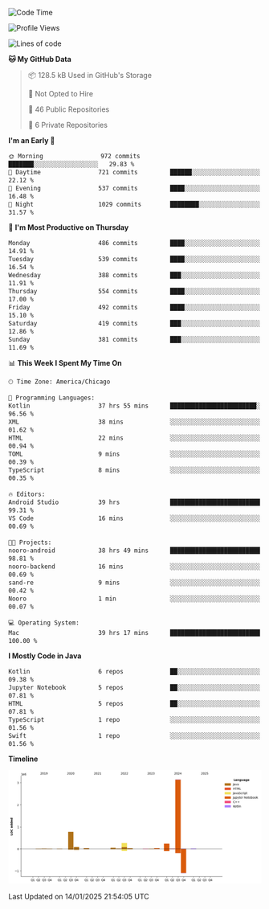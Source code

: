 <!--START_SECTION:waka-->
![Code Time](http://img.shields.io/badge/Code%20Time-833%20hrs%2050%20mins-blue)

![Profile Views](http://img.shields.io/badge/Profile%20Views-24-blue)

![Lines of code](https://img.shields.io/badge/From%20Hello%20World%20I%27ve%20Written-4.8%20million%20lines%20of%20code-blue)

**🐱 My GitHub Data** 

> 📦 128.5 kB Used in GitHub's Storage 
 > 
> 🚫 Not Opted to Hire
 > 
> 📜 46 Public Repositories 
 > 
> 🔑 6 Private Repositories 
 > 
**I'm an Early 🐤** 

```text
🌞 Morning                972 commits         ███████░░░░░░░░░░░░░░░░░░   29.83 % 
🌆 Daytime                721 commits         ██████░░░░░░░░░░░░░░░░░░░   22.12 % 
🌃 Evening                537 commits         ████░░░░░░░░░░░░░░░░░░░░░   16.48 % 
🌙 Night                  1029 commits        ████████░░░░░░░░░░░░░░░░░   31.57 % 
```
📅 **I'm Most Productive on Thursday** 

```text
Monday                   486 commits         ████░░░░░░░░░░░░░░░░░░░░░   14.91 % 
Tuesday                  539 commits         ████░░░░░░░░░░░░░░░░░░░░░   16.54 % 
Wednesday                388 commits         ███░░░░░░░░░░░░░░░░░░░░░░   11.91 % 
Thursday                 554 commits         ████░░░░░░░░░░░░░░░░░░░░░   17.00 % 
Friday                   492 commits         ████░░░░░░░░░░░░░░░░░░░░░   15.10 % 
Saturday                 419 commits         ███░░░░░░░░░░░░░░░░░░░░░░   12.86 % 
Sunday                   381 commits         ███░░░░░░░░░░░░░░░░░░░░░░   11.69 % 
```


📊 **This Week I Spent My Time On** 

```text
🕑︎ Time Zone: America/Chicago

💬 Programming Languages: 
Kotlin                   37 hrs 55 mins      ████████████████████████░   96.56 % 
XML                      38 mins             ░░░░░░░░░░░░░░░░░░░░░░░░░   01.62 % 
HTML                     22 mins             ░░░░░░░░░░░░░░░░░░░░░░░░░   00.94 % 
TOML                     9 mins              ░░░░░░░░░░░░░░░░░░░░░░░░░   00.39 % 
TypeScript               8 mins              ░░░░░░░░░░░░░░░░░░░░░░░░░   00.35 % 

🔥 Editors: 
Android Studio           39 hrs              █████████████████████████   99.31 % 
VS Code                  16 mins             ░░░░░░░░░░░░░░░░░░░░░░░░░   00.69 % 

🐱‍💻 Projects: 
nooro-android            38 hrs 49 mins      █████████████████████████   98.81 % 
nooro-backend            16 mins             ░░░░░░░░░░░░░░░░░░░░░░░░░   00.69 % 
sand-re                  9 mins              ░░░░░░░░░░░░░░░░░░░░░░░░░   00.42 % 
Nooro                    1 min               ░░░░░░░░░░░░░░░░░░░░░░░░░   00.07 % 

💻 Operating System: 
Mac                      39 hrs 17 mins      █████████████████████████   100.00 % 
```

**I Mostly Code in Java** 

```text
Kotlin                   6 repos             ██░░░░░░░░░░░░░░░░░░░░░░░   09.38 % 
Jupyter Notebook         5 repos             ██░░░░░░░░░░░░░░░░░░░░░░░   07.81 % 
HTML                     5 repos             ██░░░░░░░░░░░░░░░░░░░░░░░   07.81 % 
TypeScript               1 repo              ░░░░░░░░░░░░░░░░░░░░░░░░░   01.56 % 
Swift                    1 repo              ░░░░░░░░░░░░░░░░░░░░░░░░░   01.56 % 
```



**Timeline**

![Lines of Code chart](https://raw.githubusercontent.com/phanijsp/phanijsp/main/assets/bar_graph.png)


 Last Updated on 14/01/2025 21:54:05 UTC
<!--END_SECTION:waka-->
